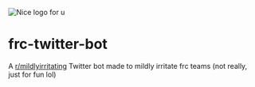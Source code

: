 ![Nice logo for u](https://github.com/koutsie/frcboio/raw/master/fuckmegregg.png)
# frc-twitter-bot
A [r/mildlyirritating](https://www.reddit.com/r/mildlyirritating) Twitter bot made to mildly irritate frc teams (not really, just for fun lol)
